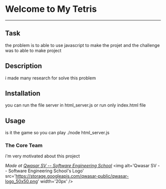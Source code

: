 # Welcome to My Tetris
***

## Task
the problem is to able to use javascript to make the projet and the challenge was to able to make project
## Description
i made many research for solve this problem
## Installation
you can run the file server in html_server.js or run only index.html file 
## Usage
is it the game so you can play
./node html_server.js

### The Core Team
i'm very motivated about this project

<span><i>Made at <a href='https://qwasar.io'>Qwasar SV -- Software Engineering School</a></i></span>
<span><img alt='Qwasar SV -- Software Engineering School's Logo' src='https://storage.googleapis.com/qwasar-public/qwasar-logo_50x50.png' width='20px' /></span>
